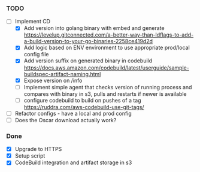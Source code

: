 ### TODO
* [ ] Implement CD
  * [x] Add version into golang binary with embed and generate https://levelup.gitconnected.com/a-better-way-than-ldflags-to-add-a-build-version-to-your-go-binaries-2258ce419d2d
  * [x] Add logic based on ENV environment to use appropriate prod/local config
    file
  * [x] Add version suffix on generated binary in codebuild https://docs.aws.amazon.com/codebuild/latest/userguide/sample-buildspec-artifact-naming.html
  * [x] Expose version on /info
  * [ ] Implement simple agent that checks version of running process and
    compares with binary in s3, pulls and restarts if newer is available
  * [ ] configure codebuild to build on pushes of a tag https://ruddra.com/aws-codebuild-use-git-tags/
* [ ] Refactor configs - have a local and prod config
* [ ] Does the Oscar download actually work?

### Done
* [x] Upgrade to HTTPS
* [x] Setup script
* [x] CodeBuild integration and artifact storage in s3
